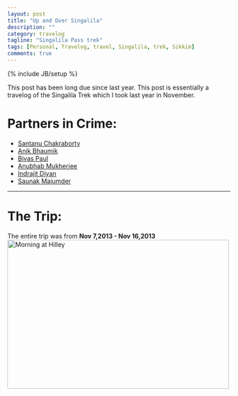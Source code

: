 ```yaml
---
layout: post
title: "Up and Over Singalila"
description: ""
category: travelog
tagline: "Singalila Pass trek"
tags: [Personal, Travelog, travel, Singalila, trek, Sikkim]
comments: true
---
```

{% include JB/setup %}

This post has been long due since last year.
This post is essentially a travelog of the Singalila Trek which I took last year in November.

# Partners in Crime:

* [Santanu Chakraborty](https://www.facebook.com/santanu.chakraborty.750)
* [Anik Bhaumik](https://www.facebook.com/anik.bhaumik)
* [Bivas Paul](https://www.facebook.com/bivas.paul.7)
* [Anubhab Mukherjee](https://www.facebook.com/anubhab.mukherjee.31)
* [Indrajit Diyan](https://www.facebook.com/indrajit.diyan)
* [Saunak Majumder](https://www.facebook.com/saunak.majumder)



-------

# The Trip:
The entire trip was from **Nov 7,2013 - Nov 16,2013**
<a href="https://www.flickr.com/photos/suplabd/11128214476" title="Morning at Hilley by Suplab Debnath, on Flickr"><img src="https://farm8.staticflickr.com/7315/11128214476_d7eb20330d.jpg" width="500" height="336" alt="Morning at Hilley"></a>


